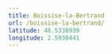 ```yaml
---
title: Boissise-la-Bertrand
url: /boissise-la-bertrand/
latitude: 48.5338939
longitude: 2.5930441
---
```

